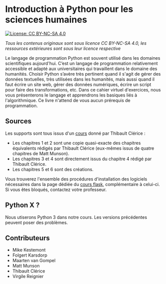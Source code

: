 Introduction à Python pour les sciences humaines
===

[![License: CC BY-NC-SA 4.0](https://img.shields.io/badge/License-CC%20BY--NC--SA%204.0-lightgrey.svg)](https://creativecommons.org/licenses/by-nc-sa/4.0/)

*Tous les contenus originaux sont sous licence CC BY-NC-SA 4.0, les ressources extérieures sont sous leur licence respective*


Le langage de programmation Python est souvent utilisé dans les domaines scientifiques aujourd'hui. C’est un langage de programmation relativement accessible et adapté aux universitaires qui travaillent dans le domaine des humanités. Choisir Python s’avère très pertinent quand il s'agit de gérer des données textuelles, très utilisées dans les humanités, mais aussi quand il faut écrire un site web, gérer des données numériques, écrire un script pour faire des transformations, etc. Dans ce cahier virtuel d'exercices, nous vous présenterons le langage et apprendrons les basiques liés à l'algorithmique. Ce livre n'attend de vous aucun prérequis de programmation.

## Sources

Les supports sont tous issus d'un [cours](https://github.com/PonteIneptique/cours-python) donné par Thibault Clérice :

- Les chapitres 1 et 2 sont une copie quasi-exacte des chapitres équivalents rédigés par Thibault Clérice (eux-mêmes issus de quatre chapitres de Matt Munson).
- Les chapitres 3 et 4 sont directement issus du chapitre 4 rédigé par Thibault Clérice.
- Les chapitres 5 et 6 sont des créations.

Vous trouverez l'ensemble des procédures d'installation des logiciels nécessaires dans la page dédiée du [cours flask](https://maximechallon.github.io/CoursM2TNAH_Flask_supports_public/sommaire.html), complémentaire à celui-ci. Si vous êtes bloqués, contactez votre professeur.

## Python X ?

Nous utiserons Python 3 dans notre cours. Les versions précédentes peuvent poser des problèmes.

## Contributeurs

- Mike Kestemont
- Folgert Karsdorp
- Maarten van Gompel
- Matt Munson
- Thibault Clérice
- Virgile Reignier
